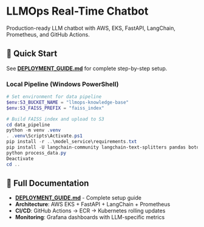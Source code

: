 # LLMOps Real-Time Chatbot

Production-ready LLM chatbot with AWS, EKS, FastAPI, LangChain, Prometheus, and GitHub Actions.

## 🚀 Quick Start

See **[DEPLOYMENT_GUIDE.md](./DEPLOYMENT_GUIDE.md)** for complete step-by-step setup.

### Local Pipeline (Windows PowerShell)

```powershell
# Set environment for data pipeline
$env:S3_BUCKET_NAME = "llmops-knowledge-base"
$env:S3_FAISS_PREFIX = "faiss_index"

# Build FAISS index and upload to S3
cd data_pipeline
python -m venv .venv
. .venv\Scripts\Activate.ps1
pip install -r ..\model_service\requirements.txt
pip install -U langchain-community langchain-text-splitters pandas boto3 faiss-cpu
python process_data.py
Deactivate
cd ..
```

## 📖 Full Documentation

- **[DEPLOYMENT_GUIDE.md](./DEPLOYMENT_GUIDE.md)** - Complete setup guide
- **Architecture**: AWS EKS + FastAPI + LangChain + Prometheus
- **CI/CD**: GitHub Actions → ECR → Kubernetes rolling updates
- **Monitoring**: Grafana dashboards with LLM-specific metrics


